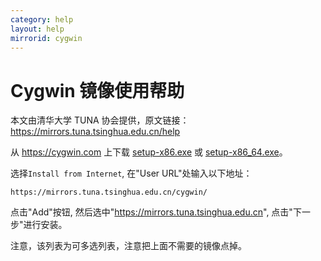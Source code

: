 ```yaml
---
category: help
layout: help
mirrorid: cygwin
---
```


Cygwin 镜像使用帮助
==================

本文由清华大学 TUNA 协会提供，原文链接：<https://mirrors.tuna.tsinghua.edu.cn/help>


从 <https://cygwin.com> 上下载 [setup-x86.exe](https://cygwin.com/setup-x86.exe) 或 [setup-x86_64.exe](https://cygwin.com/setup-x86_64.exe)。

选择`Install from Internet`, 在"User URL"处输入以下地址：

```
https://mirrors.tuna.tsinghua.edu.cn/cygwin/
```

点击"Add"按钮, 然后选中"https://mirrors.tuna.tsinghua.edu.cn", 点击"下一步"进行安装。

注意，该列表为可多选列表，注意把上面不需要的镜像点掉。

